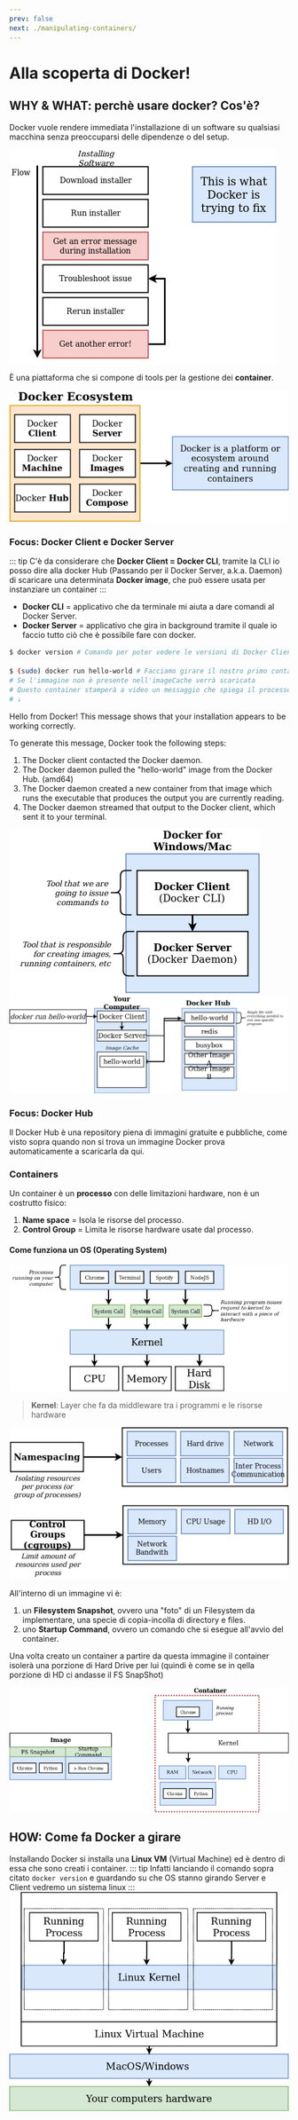 ```yaml
---
prev: false
next: ./manipulating-containers/
---
```

# Alla scoperta di Docker!

## WHY & WHAT: perchè usare docker? Cos'è?
Docker vuole rendere immediata l'installazione di un software su qualsiasi macchina senza preoccuparsi delle dipendenze o del setup.

![diagram01](./assets/diagram-01.png)

È una piattaforma che si compone di tools per la gestione dei **container**.

![diagram02](./assets/diagram-02.png)

### Focus: Docker Client e Docker Server
::: tip
C'è da considerare che **Docker Client = Docker CLI**, tramite la CLI io posso dire alla docker Hub (Passando per il Docker Server, a.k.a. Daemon) di scaricare una determinata **Docker image**, che può essere usata per instanziare un container
:::
- **Docker CLI** = applicativo che da terminale mi aiuta a dare comandi al Docker Server.
- **Docker Server** = applicativo che gira in background tramite il quale io faccio tutto ciò che è possibile fare con docker.
``` bash
$ docker version # Comando per poter vedere le versioni di Docker Client/Server ed altre info (come la versione di golang usata da Docker)

$ (sudo) docker run hello-world # Facciamo girare il nostro primo container!
# Se l'immagine non è presente nell'imageCache verrà scaricata
# Questo container stamperà a video un messaggio che spiega il processo fatto da docker per fare girare un container
# ↓
```
Hello from Docker!
This message shows that your installation appears to be working correctly.

To generate this message, Docker took the following steps:
 1. The Docker client contacted the Docker daemon.
 2. The Docker daemon pulled the "hello-world" image from the Docker Hub.
    (amd64)
 3. The Docker daemon created a new container from that image which runs the
    executable that produces the output you are currently reading.
 4. The Docker daemon streamed that output to the Docker client, which sent it
    to your terminal.


![diagram03](./assets/diagram-03.png)
![diagram04](./assets/diagram-04.png)

### Focus: Docker Hub
Il Docker Hub è una repository piena di immagini gratuite e pubbliche, come visto sopra quando non si trova un immagine Docker prova automaticamente a scaricarla da qui.

### Containers
Un container è un **processo** con delle limitazioni hardware, non è un costrutto fisico:
1. **Name space** = Isola le risorse del processo.
2. **Control Group** = Limita le risorse hardware usate dal processo.

#### Come funziona un OS (Operating System)
![diagram05](./assets/diagram-05.png)
> **Kernel**: Layer che fa da middleware tra i programmi e le risorse hardware

![diagram06](./assets/diagram-06.png)

All'interno di un immagine vi è:
1. un **Filesystem Snapshot**, ovvero una "foto" di un Filesystem da implementare, una specie di copia-incolla di directory e files.
2. uno **Startup Command**, ovvero un comando che si esegue all'avvio del container.

Una volta creato un container a partire da questa immagine il container isolerà una porzione di Hard Drive per lui (quindi è come se in qella porzione di HD ci andasse il FS SnapShot)

![diagram06](./assets/diagram-07.png)

## HOW: Come fa Docker a girare
Installando Docker si installa una **Linux VM** (Virtual Machine) ed è dentro di essa che sono creati i container.
::: tip
Infatti lanciando il comando sopra citato `docker version` e guardando su che OS stanno girando Server e Client vedremo un sistema linux
:::
![diagram08](./assets/diagram-08.png)